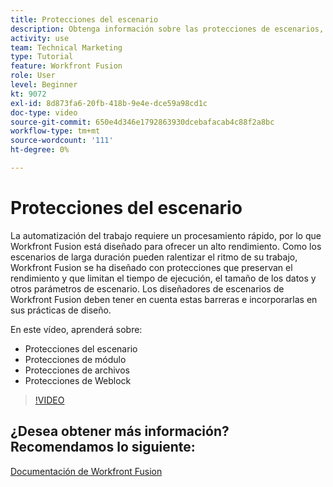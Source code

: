 ```yaml
---
title: Protecciones del escenario
description: Obtenga información sobre las protecciones de escenarios, las protecciones de módulos, las protecciones de archivos y las protecciones de los ganchos web, todo en [!DNL Adobe Workfront Fusion].
activity: use
team: Technical Marketing
type: Tutorial
feature: Workfront Fusion
role: User
level: Beginner
kt: 9072
exl-id: 8d873fa6-20fb-418b-9e4e-dce59a98cd1c
doc-type: video
source-git-commit: 650e4d346e1792863930dcebafacab4c88f2a8bc
workflow-type: tm+mt
source-wordcount: '111'
ht-degree: 0%

---
```


# Protecciones del escenario

La automatización del trabajo requiere un procesamiento rápido, por lo que Workfront Fusion está diseñado para ofrecer un alto rendimiento. Como los escenarios de larga duración pueden ralentizar el ritmo de su trabajo, Workfront Fusion se ha diseñado con protecciones que preservan el rendimiento y que limitan el tiempo de ejecución, el tamaño de los datos y otros parámetros de escenario. Los diseñadores de escenarios de Workfront Fusion deben tener en cuenta estas barreras e incorporarlas en sus prácticas de diseño.

En este vídeo, aprenderá sobre:

* Protecciones del escenario
* Protecciones de módulo
* Protecciones de archivos
* Protecciones de Weblock

>[!VIDEO](https://video.tv.adobe.com/v/335314/?quality=12&learn=on)

## ¿Desea obtener más información? Recomendamos lo siguiente:

[Documentación de Workfront Fusion](https://experienceleague.adobe.com/docs/workfront/using/adobe-workfront-fusion/workfront-fusion-2.html?lang=en)
